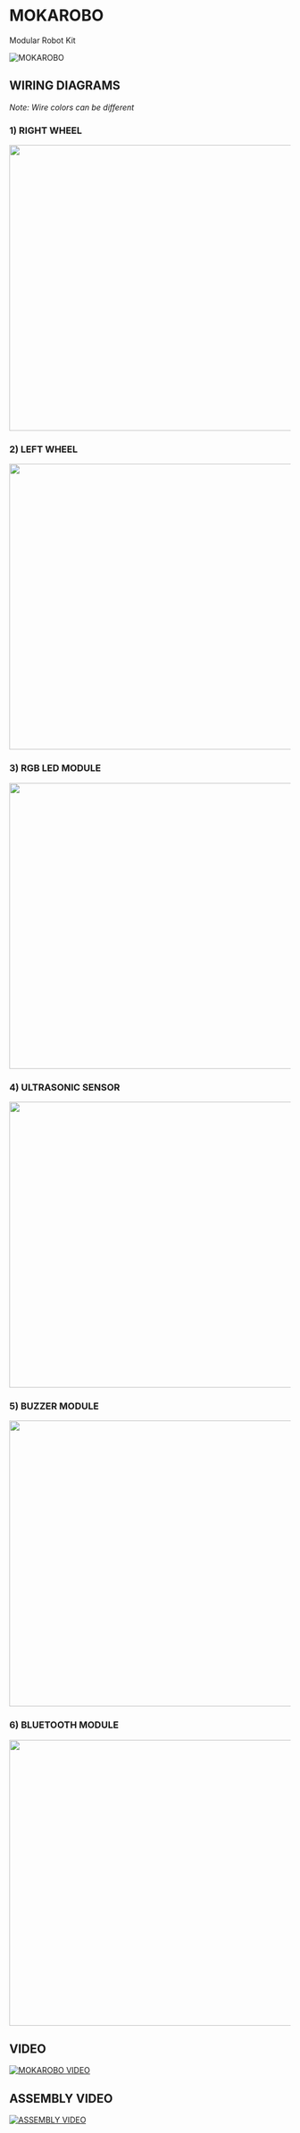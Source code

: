 # MOKAROBO
 Modular Robot Kit
 
 ![MOKAROBO](/images/icon512.jpg)

## WIRING DIAGRAMS

*Note: Wire colors can be different*

 ### 1) RIGHT WHEEL
 
 <img src="/images/Right_Wheel_bb.jpg" width="512px"/>

 ### 2) LEFT WHEEL
 
 <img src="/images/Left_Wheel_bb.jpg" width="512px"/>
 
 ### 3) RGB LED MODULE
 
 <img src="/images/RGB_Led_Module_bb.jpg" width="512px"/>
 
 ### 4) ULTRASONIC SENSOR
 
 <img src="/images/Ultrasonic_Sensor_bb.jpg" width="512px"/>
 
 ### 5) BUZZER MODULE
 
 <img src="/images/Buzzer_Module_bb.jpg" width="512px"/>
 
 ### 6) BLUETOOTH MODULE
 
 <img src="/images/Bluetooth_Module_bb.jpg" width="512px"/>

 
 ## VIDEO
 
 [![MOKAROBO VIDEO](https://img.youtube.com/vi/FXuOdjHxScg/0.jpg)](https://www.youtube.com/watch?v=FXuOdjHxScg)
 
  ## ASSEMBLY VIDEO
 
 [![ASSEMBLY VIDEO](https://img.youtube.com/vi/6-aKzELZPAk/0.jpg)](https://www.youtube.com/watch?v=6-aKzELZPAk)
